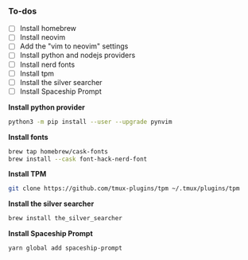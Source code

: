 ### To-dos
- [ ] Install homebrew
- [ ] Install neovim
- [ ] Add the "vim to neovim" settings
- [ ] Install python and nodejs providers
- [ ] Install nerd fonts
- [ ] Install tpm
- [ ] Install the silver searcher
- [ ] Install Spaceship Prompt

**Install python provider**
```sh
python3 -m pip install --user --upgrade pynvim
```

**Install fonts**
```sh
brew tap homebrew/cask-fonts
brew install --cask font-hack-nerd-font
```

**Install TPM**
```sh
git clone https://github.com/tmux-plugins/tpm ~/.tmux/plugins/tpm
```

**Install the silver searcher**
```sh
brew install the_silver_searcher
```

**Install Spaceship Prompt**
```sh
yarn global add spaceship-prompt
```
